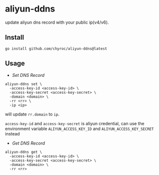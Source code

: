 # aliyun-ddns

update aliyun dns record with your public ip(v4/v6).

## Install

```shell
go install github.com/chyroc/aliyun-ddns@latest
```

## Usage

- *Set DNS Record*

```shell
aliyun-ddns set \
  -access-key-id <access-key-id> \
  -access-key-secret <access-key-secret> \
  -domain <domain> \
  -rr <rr> \
  -ip <ip>
```

will update `rr.domain` to `ip`.

`access-key-id` and `access-key-secret` is aliyun credential, can use the environment variable `ALIYUN_ACCESS_KEY_ID` and `ALIYUN_ACCESS_KEY_SECRET` instead

- *Get DNS Record*

```shell
aliyun-ddns get \
  -access-key-id <access-key-id> \
  -access-key-secret <access-key-secret> \
  -domain <domain> \
  -rr <rr>
```
